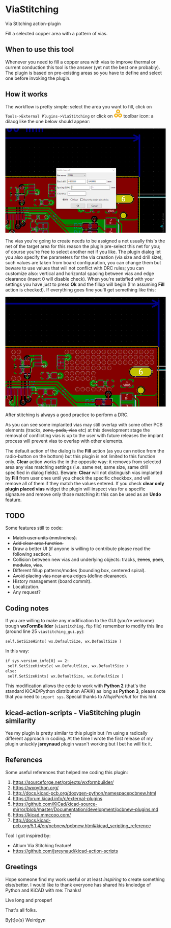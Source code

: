 # ViaStitching

Via Stitching action-plugin

Fill a selected copper area with a pattern of vias.

## When to use this tool

Whenever you need to fill a copper area with vias to improve thermal or current conduction this tool is the answer (yet not the best one probably). The plugin is based on pre-existing areas so you have to define and select one before invoking the plugin.

## How it works

The workflow is pretty simple: select the area you want to fill, click on ```Tools->External Plugins->ViaStitching``` or click on ![AddNet icon](viastitching.png?raw=true) toolbar icon: a dilaog like the one below should appear:

![AddNet dialog](pictures/viastitching_dialog.PNG?raw=true "ViaStitching dialog")

The vias you're going to create needs to be assigned a net usually this's the net of the target area for this reason the plugin pre-select this net for you; of course you're free to select another net if you like.
The plugin dialog let you also specify the parameters for the via creation (via size and drill size), such values are taken from board configuration, you can change them but beware to use values that will not conflict with DRC rules; you can customize also: vertical and horizontal spacing between vias and edge clearance (insert 0 will disable check).
When you're satisfied with your settings you have just to press __Ok__ and the fillup will begin (I'm assuming __Fill__ action is checked).
If everything goes fine you'll get something like this:

![viastitching result](pictures/viastitching_result.PNG?raw=true "ViaStitching result")

After stitching is always a good practice to perform a DRC.

As you can see some implanted vias may still overlap with some other PCB elements (tracks, ~~zone, pads, vias~~ etc) at this development stage the removal of conflicting vias is up to the user with future releases the implant process will prevent vias to overlap with other elements.

The default action of the dialog is the __Fill__ action (as you can notice from the radio-button on the bottom) but this plugin is not limited to this function only. __Clear__ action works the in the opposite way: it removes from selected area any vias matching settings (i.e. same net, same size, same drill specified in dialog fields). Beware: __Clear__ will not distinguish vias implanted by __Fill__ from user ones until you check the specific checkbox, and will remove all of them if they match the values entered. If you check __clear only plugin placed vias__ widget the plugin will inspect vias for a specific signature and remove only those matching it: this can be used as an __Undo__ feature.

## TODO

Some features still to code:
- ~~Match user units (mm/inches).~~
- ~~Add clear area function.~~
- Draw a better UI (if anyone is willing to contribute please read the following section).
- Collision between new vias and underlying objects: tracks, ~~zones~~, ~~pads~~, ~~modules~~, ~~vias~~.
- Different fillup patterns/modes (bounding box, centered spiral).
- ~~Avoid placing vias near area edges (define clearance).~~
- History management (board commit).
- Localization.
- Any request?

## Coding notes

If you are willing to make any modification to the GUI (you're welcome) trough __wxFormBuilder__ (```viastitching.fbp``` file) remember to modify this line (around line 25 ```viastitching_gui.py```):
```
self.SetSizeHints( wx.DefaultSize, wx.DefaultSize )
```
In this way:
```
if sys.version_info[0] == 2:
 self.SetSizeHintsSz( wx.DefaultSize, wx.DefaultSize )
else:
 self.SetSizeHints( wx.DefaultSize, wx.DefaultSize )
```
This modification allows the code to work with __Python 2__ (that's the standard KiCAD/Python distribution AFAIK) as long as __Python 3__, please note that you need to ```import sys```. Special thanks to *NilujePerchut* for this hint.

## kicad-action-scripts - ViaStitching plugin similarity

Yes my plugin is pretty similar to this plugin but I'm using a radically different approach in coding. At the time I wrote the first release of my plugin unluckly __jsreynaud__ plugin wasn't working but I bet he will fix it.

## References

Some useful references that helped me coding this plugin:
1. https://sourceforge.net/projects/wxformbuilder/
2. https://wxpython.org/
3. http://docs.kicad-pcb.org/doxygen-python/namespacepcbnew.html
4. https://forum.kicad.info/c/external-plugins
5. https://github.com/KiCad/kicad-source-mirror/blob/master/Documentation/development/pcbnew-plugins.md
6. https://kicad.mmccoo.com/
7. http://docs.kicad-pcb.org/5.1.4/en/pcbnew/pcbnew.html#kicad_scripting_reference


Tool I got inspired by:
- Altium Via Stitching feature!
- https://github.com/jsreynaud/kicad-action-scripts

## Greetings

Hope someone find my work useful or at least *inspiring* to create something else/better.
I would like to thank everyone has shared his knoledge of Python and KiCAD with me: Thanks!

Live long and prosper!

That's all folks.

By[t]e{s}
 Weirdgyn
